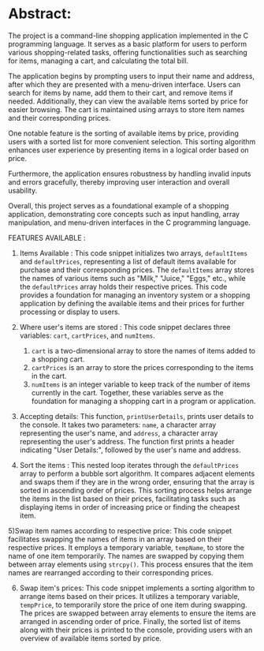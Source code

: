 #  Abstract:

The project is a command-line shopping application implemented in the C programming language. It serves as a basic platform for users to perform various shopping-related tasks, offering functionalities such as searching for items, managing a cart, and calculating the total bill. 

The application begins by prompting users to input their name and address, after which they are presented with a menu-driven interface. Users can search for items by name, add them to their cart, and remove items if needed. Additionally, they can view the available items sorted by price for easier browsing. The cart is maintained using arrays to store item names and their corresponding prices.

One notable feature is the sorting of available items by price, providing users with a sorted list for more convenient selection. This sorting algorithm enhances user experience by presenting items in a logical order based on price.

Furthermore, the application ensures robustness by handling invalid inputs and errors gracefully, thereby improving user interaction and overall usability.

Overall, this project serves as a foundational example of a shopping application, demonstrating core concepts such as input handling, array manipulation, and menu-driven interfaces in the C programming language.

FEATURES AVAILABLE :
1) Items Available :
This code snippet initializes two arrays, `defaultItems` and `defaultPrices`, representing a list of default items available for purchase and their corresponding prices. The `defaultItems` array stores the names of various items such as "Milk," "Juice," "Eggs," etc., while the `defaultPrices` array holds their respective prices. This code provides a foundation for managing an inventory system or a shopping application by defining the available items and their prices for further processing or display to users.

2) Where user's items are stored :
   This code snippet declares three variables: `cart`, `cartPrices`, and `numItems`.
   1. `cart` is a two-dimensional array to store the names of items added to a shopping cart.
   2. `cartPrices` is an array to store the prices corresponding to the items in the cart.
   3. `numItems` is an integer variable to keep track of the number of items currently in the cart. 
Together, these variables serve as the foundation for managing a shopping cart in a program or application.

3) Accepting details:
   This function, `printUserDetails`, prints user details to the console. It takes two parameters: `name`, a character array representing the user's name, and `address`, a character array representing the user's address. The function first prints a header indicating "User Details:", followed by the user's name and address.

4) Sort the items :
   This nested loop iterates through the `defaultPrices` array to perform a bubble sort algorithm. It compares adjacent elements and swaps them if they are in the wrong order, ensuring that the array is sorted in ascending order of prices. This sorting process helps arrange the items in the list based on their prices, facilitating tasks such as displaying items in order of increasing price or finding the cheapest item.

5)Swap item names according to respective price:
This code snippet facilitates swapping the names of items in an array based on their respective prices. It employs a temporary variable, `tempName`, to store the name of one item temporarily. The names are swapped by copying them between array elements using `strcpy()`. This process ensures that the item names are rearranged according to their corresponding prices.

6) Swap item's prices:
This code snippet implements a sorting algorithm to arrange items based on their prices. It utilizes a temporary variable, `tempPrice`, to temporarily store the price of one item during swapping. The prices are swapped between array elements to ensure the items are arranged in ascending order of price. Finally, the sorted list of items along with their prices is printed to the console, providing users with an overview of available items sorted by price.

